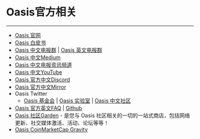 # Oasis官方相关

------

- [Oasis 官网](https://oasisprotocol.org)
- [Oasis 白皮书](https://docsend.com/view/6sui2cag4p45ea45)
- [Oasis 中文电报群](https://t.me/oasisnetworkchina) | [Oasis 英文电报群](https://t.me/oasisprotocolcommunity)
- [Oasis 中文Medium](https://medium.com/@OasisNetworkCN)
- [Oasis 中文电报资讯频道](https://t.me/OasisNetworkCN)
- [Oasis 中文YouTube](https://youtube.com/channel/UCXgSrMoUlaHFzpCe9eiQ8eA)
- [Oasis 官方中文Discord](https://discord.gg/CadYXg2ATT)
- [Oasis 官方中文Mirror](https://mirror.xyz/0x05C56DB6dd123cC434374c72E88C690cE71f30eC)
- Oasis Twitter
    - [Oasis 基金会](https://twitter.com/OasisProtocol) | [Oasis 实验室](https://twitter.com/OasisLabs) |  [Oasis 中文社区](https://twitter.com/OasisNetwork_CN)
- [Oasis 官方英文FAQ](https://docs.oasis.dev/general/) | [Github](https://github.com/oasisprotocol/docs)
- [Oasis 社区Garden](https://oasisrose.garden/) - 是您与 Oasis 社区相关的一切的一站式商店，包括网络更新、社交媒体激活、活动、论坛等等！
- [Oasis CoinMarketCap Gravity](https://coinmarketcap.com/gravity/profile/Oasis_Network)


